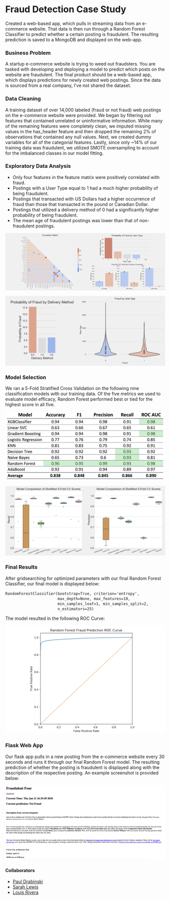 # Fraud Detection Case Study
Created a web-based app, which pulls in streaming data from an e-commerce website. That data is then run through a Random Forest Classifier to predict whether a certain posting is fraudulent. The resulting prediction is saved to a MongoDB and displayed on the web-app.

### Business Problem
A startup e-commerce website is trying to weed out fraudsters. You are tasked with developing and deploying a model to predict which posts on the website are fraudulent. The final product should be a web-based app, which displays predictions for newly created web postings. Since the data is sourced from a real company, I've not shared the dataset.

### Data Cleaning
A training dataset of over 14,000 labeled (fraud or not fraud) web postings on the e-commerce website were provided. We began by filtering out features that contained unrelated or uninformative information. While many of the remaining features were completely clean, we imputed missing values in the has_header feature and then dropped the remaining 2% of observations that contained any null values. Next, we created dummy variables for all of the categorial features. Lastly, since only ~14% of our training data was fraudulent, we utilized SMOTE oversampling to account for the imbalanced classes in our model fitting.  


### Exploratory Data Analysis
* Only four features in the feature matrix were positively correlated with fraud.
* Postings with a User Type equal to 1 had a much higher probability of being fraudulent.
* Postings that transacted with US Dollars had a higher occurrence of fraud than those that transacted in the pound or Canadian Dollar.
* Postings that utilized a delivery method of 0 had a significantly higher probability of being fraudulent.
* The mean age of fraudulent postings was lower than that of non-fraudulent postings.  

![EDA_1](images/EDA_1.png)

![EDA_2](images/EDA_2.png)

### Model Selection
We ran a 5-Fold Stratified Cross Validation on the following nine classification models with our training data. Of the five metrics we used to evaluate model efficacy, Random Forest performed best or tied for the highest score in all five.

![Model_Selection](images/Model_Comparison.png)

![Stratified_Cross_Validation](images/Stratified_Cross_Validation.png)

### Final Results
After gridsearching for optimized parameters with our final Random Forest Classifier, our final model is displayed below:
~~~
RandomForestClassifier(bootstrap=True, criterion='entropy',  
                       max_depth=None, max_features=10,  
                       min_samples_leaf=1, min_samples_split=2,
                       n_estimators=25)
~~~

The model resulted in the following ROC Curve:

![ROC_Curve](images/ROC_Curve.png)

### Flask Web App
Our flask app pulls in a new posting from the e-commerce website every 30 seconds and runs it through our final Random Forest model. The resulting prediction of whether the posting is fraudulent is displayed along with the description of the respective posting. An example screenshot is provided below:

![Flask Example](images/Flask_Web_App.png)


#### Collaborators
* [Paul Drabinski](https://github.com/pdrabinski)
* [Sarah Lewis](https://github.com/sgreylewis)
* [Louis Rivera](https://github.com/louisrivera)
